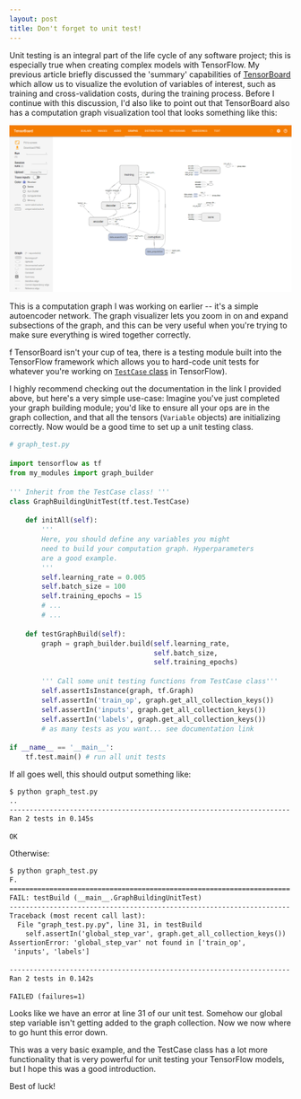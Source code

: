 ```yaml
---
layout: post
title: Don't forget to unit test!
---
```

Unit testing is an integral part of the life cycle of any software project; this is especially true when creating complex models with TensorFlow. My previous article briefly discussed the 'summary' capabilities of [TensorBoard](https://www.tensorflow.org/get_started/summaries_and_tensorboard?lipi=urn%3Ali%3Apage%3Ad_flagship3_pulse_read%3BhDaHDgrsRBOU7QwE13JCOA%3D%3D) which allow us to visualize the evolution of variables of interest, such as training and cross-validation costs, during the training process. Before I continue with this discussion, I'd also like to point out that TensorBoard also has a computation graph visualization tool that looks something like this:

![autoencoder](/images/autoencoder.png)

This is a computation graph I was working on earlier -- it's a simple autoencoder network. The graph visualizer lets you zoom in on and expand subsections of the graph, and this can be very useful when you're trying to make sure everything is wired together correctly.

f TensorBoard isn't your cup of tea, there is a testing module built into the TensorFlow framework which allows you to hard-code unit tests for whatever you're working on [`TestCase` class](https://www.tensorflow.org/api_docs/python/tf/test/TestCase?lipi=urn%3Ali%3Apage%3Ad_flagship3_pulse_read%3BhDaHDgrsRBOU7QwE13JCOA%3D%3D) in TensorFlow).

I highly recommend checking out the documentation in the link I provided above, but here's a very simple use-case: Imagine you've just completed your graph building module; you'd like to ensure all your ops are in the graph collection, and that all the tensors (`Variable` objects) are initializing correctly. Now would be a good time to set up a unit testing class.

```python
# graph_test.py

import tensorflow as tf
from my_modules import graph_builder

''' Inherit from the TestCase class! '''
class GraphBuildingUnitTest(tf.test.TestCase)

    def initAll(self):
        '''
        Here, you should define any variables you might﻿
        need to build your computation graph. Hyperparameters
        are a good example.﻿﻿
        '''
        self.learning_rate = 0.005
        self.batch_size = 100
        self.training_epochs = 15﻿﻿﻿﻿﻿﻿
        # ...
        # ...

    def testGraphBuild(self):
        graph = graph_builder.build(self.learning_rate,
                                    self.batch_size,
                                    self.training_epochs)

        ''' Call some unit testing functions from TestCase class'''
        self.assertIsInstance(graph, tf.Graph)
        self.assertIn('train_op', graph.get_all_collection_keys())
        self.assertIn('inputs', graph.get_all_collection_keys())﻿
        self.assertIn('labels', graph.get_all_collection_keys())
        # as many tests as you want... see documentation link

if __name__ == '__main__':
    tf.test.main() # run all unit tests﻿
```

If all goes well, this should output something like:

```
$ python graph_test.py
..
----------------------------------------------------------------------
Ran 2 tests in 0.145s

OK
```

Otherwise:

```
$ python graph_test.py
F.
======================================================================
FAIL: testBuild (__main__.GraphBuildingUnitTest)
----------------------------------------------------------------------
Traceback (most recent call last):
  File "graph_test.py.py", line 31, in testBuild
    self.assertIn('global_step_var', graph.get_all_collection_keys())
AssertionError: 'global_step_var' not found in ['train_op',
 'inputs', 'labels']

----------------------------------------------------------------------
Ran 2 tests in 0.142s

FAILED (failures=1)
```

Looks like we have an error at line 31 of our unit test. Somehow our global step variable isn't getting added to the graph collection. Now we now where to go hunt this error down.

This was a very basic example, and the TestCase class has a lot more functionality that is very powerful for unit testing your TensorFlow models, but I hope this was a good introduction.

Best of luck!
